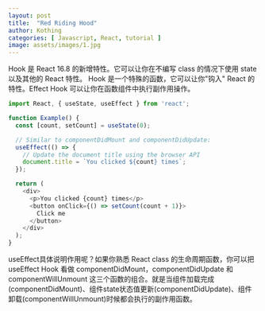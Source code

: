 ```yaml
---
layout: post
title:  "Red Riding Hood"
author: Kothing
categories: [ Javascript, React, tutorial ]
image: assets/images/1.jpg
---
```

Hook 是 React 16.8 的新增特性。它可以让你在不编写 class 的情况下使用 state 以及其他的 React 特性。 Hook 是一个特殊的函数，它可以让你"钩入" React 的特性。Effect Hook 可以让你在函数组件中执行副作用操作。

```js
import React, { useState, useEffect } from 'react';

function Example() {
  const [count, setCount] = useState(0);

  // Similar to componentDidMount and componentDidUpdate:
  useEffect(() => {
    // Update the document title using the browser API
    document.title = `You clicked ${count} times`;
  });

  return (
    <div>
      <p>You clicked {count} times</p>
      <button onClick={() => setCount(count + 1)}>
        Click me
      </button>
    </div>
  );
}
```

useEffect具体说明作用呢？如果你熟悉 React class 的生命周期函数，你可以把 useEffect Hook 看做 componentDidMount，componentDidUpdate 和 componentWillUnmount 这三个函数的组合。就是当组件加载完成(componentDidMount)、组件state状态值更新(componentDidUpdate)、组件卸载(componentWillUnmount)时候都会执行的副作用函数。
